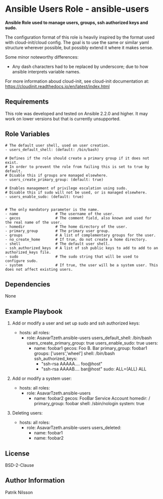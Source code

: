 Ansible Users Role - ansible-users
==================================

**Ansible Role used to manage users, groups, ssh authorized keys and sudo.**

The configuration format of this role is heavily inspired by the format used
with cloud-init/cloud config. The goal is to use the same or similar yaml
structure wherever possible, but possibly extend it where it makes sense.

Some minor noteworthy differences:

- Any dash characters had to be replaced by underscore; due to how ansible
  interprets variable names.

For more information aboud cloud-init, see cloud-init documentation at:  
https://cloudinit.readthedocs.io/en/latest/index.html

Requirements
------------

This role was developed and tested on Ansible 2.2.0 and higher.
It may work on lower versions but that is currently unsupported.

Role Variables
--------------

    # The default user shell, used on user creation.
    - users_default_shell: (default: /bin/bash)

    # Defines if the role should create a primary group if it does not exist.
    # In order to prevent the role from failing this is set to true by default.
    # Disable this if groups are managed elsewhere.
    - users_create_primary_group: (default: true)

    # Enables management of privilege escalation using sudo.
    # Disable this if sudo will not be used, or is managed elsewhere.
    - users_enable_sudo: (default: true)


    # The only mandatory parameter is the name.
    - name                 # The username of the user.
    - gecos                # The comment field, also known and used for the real name of the user.
    - homedir              # The home directory of the user.
    - primary_group        # The primary user group.
    - groups               # A list of complementary groups for the user.
    - no_create_home       # If true, do not create a home directory.
    - shell                # The default user shell.
    - ssh_authorized_keys  # A list of ssh public keys to add to add to an authorized_keys file.
    - sudo                 # The sudo string that will be used to configure sudo.
    - system               # If true, the user will be a system user. This does not affect existing users.

Dependencies
------------

None

Example Playbook
----------------

1) Add or modify a user and set up sudo and ssh authorized keys:

    - hosts: all
      roles:
        - role: AsavarTzeth.ansible-users
          users_default_shell: /bin/bash
          users_create_primary_group: true
          users_enable_sudo: true
          users:
            - name: foobar1
              gecos: Foo B. Bar
              primary_group: foobar1
              groups: ['users','wheel']
              shell: /bin/bash
              ssh_authorized_keys:
                - "ssh-rsa AAAAA.... foo@host"
                - "ssh-rsa AAAAB.... bar@host"
              sudo: ALL=(ALL) ALL

2) Add or modify a system user:

    - hosts: all
      roles:
        - role: AsavarTzeth.ansible-users
            - name: foobar2
              gecos: FooBar Service Account
              homedir: /
              primary_group: foobar
              shell: /sbin/nologin
              system: true

3) Deleting users:

    - hosts: all
      roles:
        - role: AsavarTzeth.ansible-users
          users_deleted:
            - name: foobar1
            - name: foobar2

License
-------

BSD-2-Clause

Author Information
------------------

Patrik Nilsson
